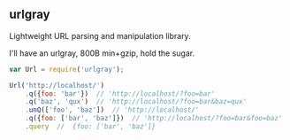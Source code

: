 urlgray
-------

Lightweight URL parsing and manipulation library.

I'll have an urlgray, 800B min+gzip, hold the sugar.

```js
var Url = require('urlgray');

Url('http://localhost/')
    .q({foo: 'bar'})  // 'http://localhost/?foo=bar'
    .q('baz', 'qux')  // 'http://localhost/?foo=bar&baz=qux'
    .unQ(['foo', 'baz'])  // 'http://localhost/'
    .q({foo: ['bar', 'baz']})  // 'http://localhost/?foo=bar&foo=baz'
    .query  //  {foo: ['bar', 'baz']}
```
